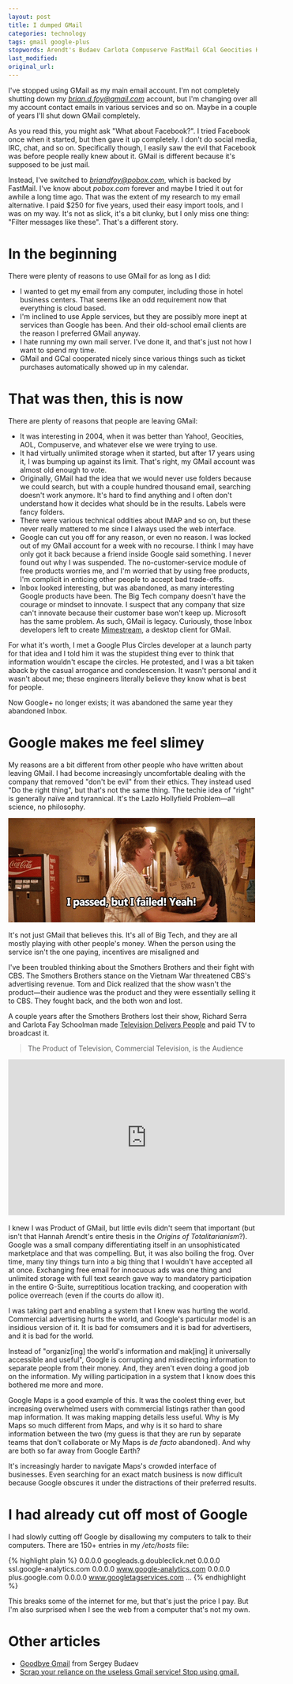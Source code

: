 ```yaml
---
layout: post
title: I dumped GMail
categories: technology
tags: gmail google-plus
stopwords: Arendt's Budaev Carlota Compuserve FastMail GCal Geocities Hollyfield IMAP Lazlo Maps's Schoolman Sergey comsumers de facto mak naïve organiz pobox slimey
last_modified:
original_url:
---
```


I've stopped using GMail as my main email account. I'm not completely shutting down my *brian.d.foy@gmail.com* account, but I'm changing over all my account contact emails in various services and so on. Maybe in a couple of years I'll shut down GMail completely.

<!--more-->

As you read this, you might ask "What about Facebook?". I tried Facebook once when it started, but then gave it up completely. I don't do social media, IRC, chat, and so on. Specifically though, I easily saw the evil that Facebook was before people really knew about it. GMail is different because it's supposed to be just mail.

Instead, I've switched to *briandfoy@pobox.com*, which is backed by FastMail. I've know about *pobox.com* forever and maybe I tried it out for awhile a long time ago. That was the extent of my research to my email alternative. I paid $250 for five years, used their easy import tools, and I was on my way. It's not as slick, it's a bit clunky, but I only miss one thing: "Filter messages like these". That's a different story.

# In the beginning

There were plenty of reasons to use GMail for as long as I did:

* I wanted to get my email from any computer, including those in hotel business centers. That seems like an odd requirement now that everything is cloud based.
* I'm inclined to use Apple services, but they are possibly more inept at services than Google has been. And their old-school email clients are the reason I preferred GMail anyway.
* I hate running my own mail server. I've done it, and that's just not how I want to spend my time.
* GMail and GCal cooperated nicely since various things such as ticket purchases automatically showed up in my calendar.

# That was then, this is now

There are plenty of reasons that people are leaving GMail:

* It was interesting in 2004, when it was better than Yahoo!, Geocities, AOL, Compuserve, and whatever else we were trying to use.
* It had virtually unlimited storage when it started, but after 17 years using it, I was bumping up against its limit. That's right, my GMail account was almost old enough to vote.
* Originally, GMail had the idea that we would never use folders because we could search, but with a couple hundred thousand email, searching doesn't work anymore. It's hard to find anything and I often don't understand how it decides what should be in the results. Labels were fancy folders.
* There were various technical oddities about IMAP and so on, but these never really mattered to me since I always used the web interface.
* Google can cut you off for any reason, or even no reason. I was locked out of my GMail account for a week with no recourse. I think I may have only got it back because a friend inside Google said something. I never found out why I was suspended. The no-customer-service module of free products worries me, and I'm worried that by using free products, I'm complicit in enticing other people to accept bad trade-offs.
* Inbox looked interesting, but was abandoned, as many interesting Google products have been. The Big Tech company doesn't have the courage or mindset to innovate. I suspect that any company that size can't innovate because their customer base won't keep up. Microsoft has the same problem. As such, GMail is legacy. Curiously, those Inbox developers left to create [Mimestream](https://mimestream.com), a desktop client for GMail.

For what it's worth, I met a Google Plus Circles developer at a launch party for that idea and I told him it was the stupidest thing ever to think that information wouldn't escape the circles. He protested, and I was a bit taken aback by the casual arrogance and condescension. It wasn't personal and it wasn't about me; these engineers literally believe they know what is best for people.

Now Google+ no longer exists; it was abandoned the same year they abandoned Inbox.

# Google makes me feel slimey

My reasons are a bit different from other people who have written about leaving GMail. I had become increasingly uncomfortable dealing with the company that removed "don't be evil" from their ethics. They instead used "Do the right thing", but that's not the same thing. The techie idea of "right" is generally naïve and tyrannical. It's the Lazlo Hollyfield Problem—all science, no philosophy.

![](/images/real_genius/passed_but_failed.gif)

It's not just GMail that believes this. It's all of Big Tech, and they are all mostly playing with other people's money. When the person using the service isn't the one paying, incentives are misaligned and

I've been troubled thinking about the Smothers Brothers and their fight with CBS. The Smothers Brothers stance on the Vietnam War threatened CBS's advertising revenue. Tom and Dick realized that the show wasn't the product—their audience was the product and they were essentially selling it to CBS. They fought back, and the both won and lost.

A couple years after the Smothers Brothers lost their show, Richard Serra and Carlota Fay Schoolman made [Television Delivers People](https://www.youtube.com/watch?v=nbvzbj4Nhtk) and paid TV to broadcast it.

> The Product of Television, Commercial Television, is the Audience

<div class="youtube">
<iframe width="560" height="315" src="https://www.youtube.com/watch?v=nbvzbj4Nhtk" title="YouTube video player" frameborder="0" allow="accelerometer; autoplay; clipboard-write; encrypted-media; gyroscope; picture-in-picture" allowfullscreen></iframe>
</div>

I knew I was Product of GMail, but little evils didn't seem that important (but isn't that Hannah Arendt's entire thesis in the *Origins of Totalitarianism*?). Google was a small company differentiating itself in an unsophisticated marketplace and that was compelling. But, it was also boiling the frog. Over time, many tiny things turn into a big thing that I wouldn't have accepted all at once. Exchanging free email for innocuous ads was one thing and unlimited storage with full text search gave way to mandatory participation in the entire G-Suite, surreptitious location tracking, and cooperation with police overreach (even if the courts do allow it).

I was taking part and enabling a system that I knew was hurting the world. Commercial advertising hurts the world, and Google's particular model is an insidious version of it. It is bad for comsumers and it is bad for advertisers, and it is bad for the world.

Instead of "organiz[ing] the world's information and mak[ing] it universally accessible and useful", Google is corrupting and misdirecting information to separate people from their money. And, they aren't even doing a good job on the information. My willing participation in a system that I know does this bothered me more and more.

Google Maps is a good example of this. It was the coolest thing ever, but increasing overwhelmed users with commercial listings rather than good map information. It was making mapping details less useful. Why is My Maps so much different from Maps, and why is it so hard to share information between the two (my guess is that they are run by separate teams that don't collaborate or My Maps is *de facto* abandoned). And why are both so far away from Google Earth?

It's increasingly harder to navigate Maps's crowded interface of businesses. Even searching for an exact match business is now difficult because Google obscures it under the distractions of their preferred results.

# I had already cut off most of Google

I had slowly cutting off Google by disallowing my computers to talk to their computers. There are 150+ entries in my */etc/hosts* file:

{% highlight plain %}
0.0.0.0		googleads.g.doubleclick.net
0.0.0.0		ssl.google-analytics.com
0.0.0.0		www.google-analytics.com
0.0.0.0		plus.google.com
0.0.0.0     www.googletagservices.com
...
{% endhighlight %}

This breaks some of the internet for me, but that's just the price I pay. But I'm also surprised when I see the web from a computer that's not my own.

# Other articles

* [Goodbye Gmail](https://medium.com/@sbudaev/goodbye-gmail-7849f8c23baa) from Sergey Budaev
* [Scrap your reliance on the useless Gmail service! Stop using gmail.](https://www.reddit.com/r/GMail/comments/e9qdlw/scrap_your_reliance_on_the_useless_gmail_service/)
